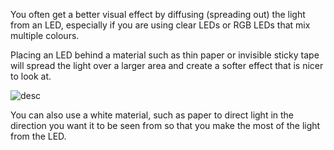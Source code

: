 You often get a better visual effect by diffusing (spreading out) the light from an LED, especially if you are using clear LEDs or RGB LEDs that mix multiple colours. 

Placing an LED behind a material such as thin paper or invisible sticky tape will spread the light over a larger area and create a softer effect that is nicer to look at. 

![desc](images/path)

You can also use a white material, such as paper to direct light in the direction you want it to be seen from so that you make the most of the light from the LED. 